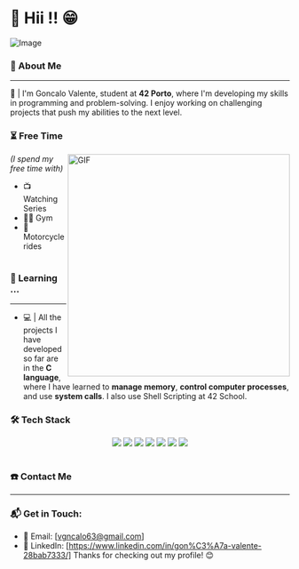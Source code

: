 # 🔹 Hii !! 😁
![Image](https://github.com/user-attachments/assets/de26717d-3b54-4573-a782-adff36f18849)
### 📖  About Me
***
📝 | I'm Goncalo Valente, student at **42 Porto**, where I'm developing my skills in programming and problem-solving. I enjoy working on challenging projects that push my abilities to the next level.
### ⏳ Free Time

<img hight="300" width="400" alt="GIF" align="right" src="https://github.com/user-attachments/assets/e42a3bf8-49f1-4cdb-aa23-ce185e6a0a42">

*(I spend my free time with)*
+ 📺  Watching Series
+ 🏋️‍♂️  Gym
+ 🛵  Motorcycle rides
#
### 🚀 Learning ...
***
- 💻 | All the projects I have developed so far are in the **C language**, where I have learned to **manage memory**, **control computer processes**, and use **system calls**. I also use Shell Scripting at 42 School.
### 🛠️ Tech Stack
<p align="center">
  <img src="https://img.shields.io/badge/-C-%2300599C?style=flat-square&logo=c&logoColor=ffffff">
  <img src="https://img.shields.io/badge/-Bash-%23121011?style=flat-square&logo=gnu-bash&logoColor=white">
  <img src="https://img.shields.io/badge/-Valgrind-%23614833?style=flat-square&logo=valgrind&logoColor=white">
  <img src="https://img.shields.io/badge/-Git-%23F05032?style=flat-square&logo=git&logoColor=ffffff">
  <img src="https://img.shields.io/badge/-VSCode-%23007ACC?style=flat-square&logo=visual-studio-code">
  <img src="https://img.shields.io/badge/-Linux-%23FCC624?style=flat-square&logo=linux&logoColor=000000">
  <img src="https://img.shields.io/badge/-Ubuntu-%23E95420?style=flat-square&logo=ubuntu&logoColor=ffffff">
</p>

#
### ☎️ Contact Me
***
### 📬 Get in Touch:
- 📧 Email: [vgncalo63@gmail.com]   
- 💼 LinkedIn: [https://www.linkedin.com/in/gon%C3%A7a-valente-28bab7333/]
Thanks for checking out my profile! 😊
#
